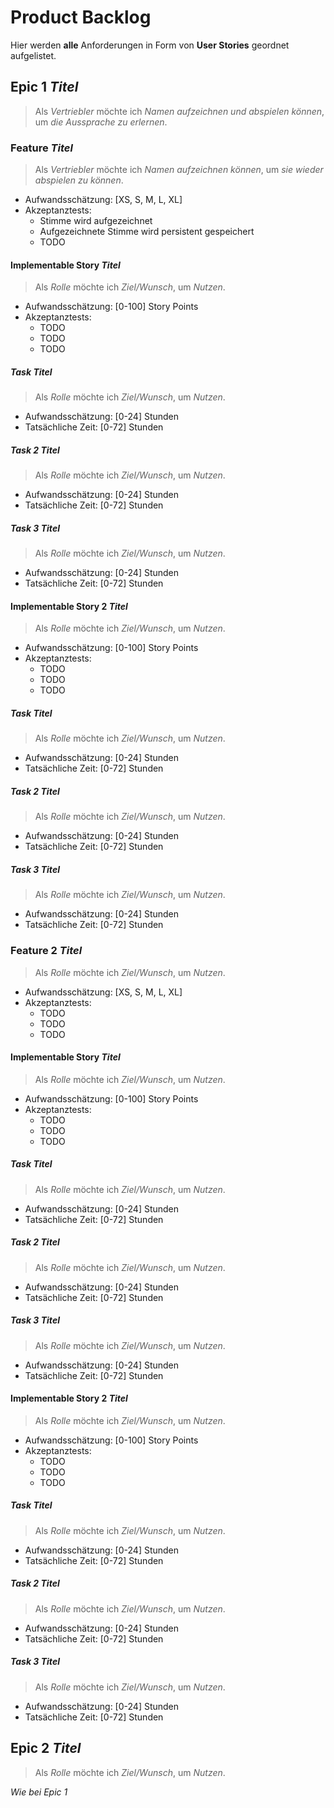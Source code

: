 # Product Backlog

Hier werden **alle** Anforderungen in Form von **User Stories** geordnet aufgelistet.

## Epic 1 *Titel*

> Als *Vertriebler* möchte ich *Namen aufzeichnen und abspielen können*, um *die Aussprache zu erlernen*.

### Feature *Titel*

> Als *Vertriebler* möchte ich *Namen aufzeichnen können*, um *sie wieder abspielen zu können*.

- Aufwandsschätzung: [XS, S, M, L, XL]
- Akzeptanztests:
    - Stimme wird aufgezeichnet
    - Aufgezeichnete Stimme wird persistent gespeichert
    - TODO

#### Implementable Story *Titel*
> Als *Rolle* möchte ich *Ziel/Wunsch*, um *Nutzen*.

- Aufwandsschätzung: [0-100] Story Points
- Akzeptanztests:
    - TODO
    - TODO
    - TODO

##### Task *Titel*
> Als *Rolle* möchte ich *Ziel/Wunsch*, um *Nutzen*.

- Aufwandsschätzung: [0-24] Stunden
- Tatsächliche Zeit: [0-72] Stunden

##### Task 2 *Titel*
> Als *Rolle* möchte ich *Ziel/Wunsch*, um *Nutzen*.

- Aufwandsschätzung: [0-24] Stunden
- Tatsächliche Zeit: [0-72] Stunden

##### Task 3 *Titel*
> Als *Rolle* möchte ich *Ziel/Wunsch*, um *Nutzen*.

- Aufwandsschätzung: [0-24] Stunden
- Tatsächliche Zeit: [0-72] Stunden

#### Implementable Story 2 *Titel*
> Als *Rolle* möchte ich *Ziel/Wunsch*, um *Nutzen*.

- Aufwandsschätzung: [0-100] Story Points
- Akzeptanztests:
    - TODO
    - TODO
    - TODO

##### Task *Titel*
> Als *Rolle* möchte ich *Ziel/Wunsch*, um *Nutzen*.

- Aufwandsschätzung: [0-24] Stunden
- Tatsächliche Zeit: [0-72] Stunden

##### Task 2 *Titel*
> Als *Rolle* möchte ich *Ziel/Wunsch*, um *Nutzen*.

- Aufwandsschätzung: [0-24] Stunden
- Tatsächliche Zeit: [0-72] Stunden

##### Task 3 *Titel*
> Als *Rolle* möchte ich *Ziel/Wunsch*, um *Nutzen*.

- Aufwandsschätzung: [0-24] Stunden
- Tatsächliche Zeit: [0-72] Stunden

### Feature 2 *Titel*

> Als *Rolle* möchte ich *Ziel/Wunsch*, um *Nutzen*.

- Aufwandsschätzung: [XS, S, M, L, XL]
- Akzeptanztests:
    - TODO
    - TODO
    - TODO

#### Implementable Story *Titel*
> Als *Rolle* möchte ich *Ziel/Wunsch*, um *Nutzen*.

- Aufwandsschätzung: [0-100] Story Points
- Akzeptanztests:
    - TODO
    - TODO
    - TODO

##### Task *Titel*
> Als *Rolle* möchte ich *Ziel/Wunsch*, um *Nutzen*.

- Aufwandsschätzung: [0-24] Stunden
- Tatsächliche Zeit: [0-72] Stunden

##### Task 2 *Titel*
> Als *Rolle* möchte ich *Ziel/Wunsch*, um *Nutzen*.

- Aufwandsschätzung: [0-24] Stunden
- Tatsächliche Zeit: [0-72] Stunden

##### Task 3 *Titel*
> Als *Rolle* möchte ich *Ziel/Wunsch*, um *Nutzen*.

- Aufwandsschätzung: [0-24] Stunden
- Tatsächliche Zeit: [0-72] Stunden

#### Implementable Story 2 *Titel*
> Als *Rolle* möchte ich *Ziel/Wunsch*, um *Nutzen*.

- Aufwandsschätzung: [0-100] Story Points
- Akzeptanztests:
    - TODO
    - TODO
    - TODO

##### Task *Titel*
> Als *Rolle* möchte ich *Ziel/Wunsch*, um *Nutzen*.

- Aufwandsschätzung: [0-24] Stunden
- Tatsächliche Zeit: [0-72] Stunden

##### Task 2 *Titel*
> Als *Rolle* möchte ich *Ziel/Wunsch*, um *Nutzen*.

- Aufwandsschätzung: [0-24] Stunden
- Tatsächliche Zeit: [0-72] Stunden

##### Task 3 *Titel*
> Als *Rolle* möchte ich *Ziel/Wunsch*, um *Nutzen*.

- Aufwandsschätzung: [0-24] Stunden
- Tatsächliche Zeit: [0-72] Stunden

## Epic 2 *Titel*

> Als *Rolle* möchte ich *Ziel/Wunsch*, um *Nutzen*.

*Wie bei Epic 1*